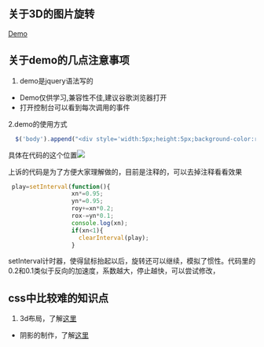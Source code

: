 ## 关于3D的图片旋转
 [Demo](http://himmas.github.io/Himmas_demo/3Dpic/)
## 关于demo的几点注意事项
1. demo是jquery语法写的
- Demo仅供学习,兼容性不佳,建议谷歌浏览器打开
- 打开控制台可以看到每次调用的事件

2.demo的使用方式

```javascript
  $('body').append("<div style='width:5px;height:5px;background-color:red;position:absolute;top:"+y+"px;left:"+x+"px;'></div>");
```
具体在代码的这个位置![](http://7xrkml.com1.z0.glb.clouddn.com/QQ%E6%88%AA%E5%9B%BE20160426093932.png)

上诉的代码是为了方便大家理解做的，目前是注释的，可以去掉注释看看效果

```javascript
 play=setInterval(function(){
                  xn*=0.95;
                  yn*=0.95;
                  roy+=xn*0.2;
                  rox-=yn*0.1;
                  console.log(xn);
                  if(xn<1){
                    clearInterval(play);
                  }
```
setInterval计时器，使得鼠标抬起以后，旋转还可以继续，模拟了惯性。代码里的0.2和0.1类似于反向的加速度，系数越大，停止越快，可以尝试修改，

## css中比较难的知识点
1. 3d布局，了解[这里](http://www.w3school.com.cn/css3/css3_3dtransform.asp)
- 阴影的制作，了解[这里](http://www.css88.com/book/css/properties/only-webkit/box-reflect.htm)



